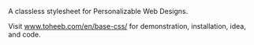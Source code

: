 
A classless stylesheet for Personalizable Web Designs.

Visit www.toheeb.com/en/base-css/ for demonstration, installation, idea, and code.
